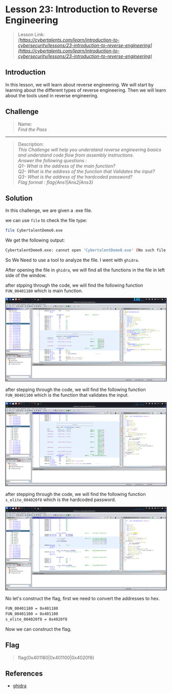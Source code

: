 # Lesson 23: Introduction to Reverse Engineering

> Lesson Link:\
> *[https://cybertalents.com/learn/introduction-to-cybersecurity/lessons/23-introduction-to-reverse-engineering](https://cybertalents.com/learn/introduction-to-cybersecurity/lessons/23-introduction-to-reverse-engineering)*

## Introduction

In this lesson, we will learn about reverse engineering. We will start by learning about the different types of reverse engineering. Then we will learn about the tools used in reverse engineering.

## Challenge

> Name:\
> *Find the Pass*

---

> Description:\
> *This Challenge will help you understand reverse engineering basics and understand code flow from assembly instructions.*\
> *Answer the following questions :*\
> *Q1- What is the address of the main function?*\
> *Q2- What is the address of the function that Validates the input?*\
> *Q3- What is the address of the hardcoded password?*\
> *Flag format : flag{Ans1|Ans2|Ans3}*

## Solution

In this challenge, we are given a .exe file.

we can use `file` to check the file type:

```bash
file CybertalentDemo0.exe
```

We get the following output:

```bash
CybertalentDemo0.exe: cannot open 'CybertalentDemo0.exe' (No such file or directory)
```

So We Need to use a tool to analyze the file. I went with `ghidra`.

After opening the file in `ghidra`, we will find all the functions in the file in left side of the window.

after stpping through the code, we will find the following function `FUN_00401180` which is main function.

![main function](../assets/CybertTalents/Finf-The-Pass/main.png)

after stepping through the code, we will find the following function `FUN_00401100` which is the function that validates the input.

![validate function](../assets/CybertTalents/Finf-The-Pass/validate.png)

after stepping through the code, we will find the following function `s_elite_004020f8` which is the hardcoded password.

![hardcoded password](../assets/CybertTalents/Finf-The-Pass/password.png)

No let's construct the flag, first we need to convert the addresses to hex.

```bash
FUN_00401180 = 0x401180
FUN_00401100 = 0x401100
s_elite_004020f8 = 0x4020f8
```

Now we can construct the flag.

## Flag

> flag{0x401180\|0x401100\|0x4020f8}

## References

- [ghidra](https://ghidra-sre.org/)
